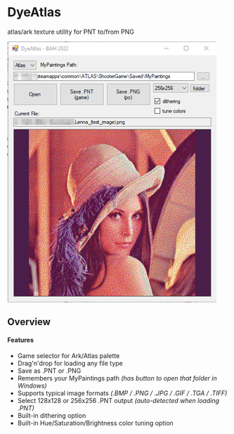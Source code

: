 # DyeAtlas
atlas/ark texture utility for  PNT to/from PNG

![sample screenshot](images/dyeatlas.png)

## Overview

#### Features
* Game selector for Ark/Atlas palette
* Drag'n'drop for loading any file type
* Save as .PNT or .PNG
* Remembers your MyPaintings path _(has button to open that folder in Windows)_
* Supports typical image formats _(.BMP / .PNG / .JPG / .GIF / .TGA / .TIFF)_
* Select 128x128 or 256x256  .PNT output   _(auto-detected when loading .PNT)_
* Built-in dithering option
* Built-in Hue/Saturation/Brightness color tuning option
